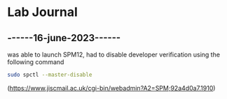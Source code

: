 # Lab Journal
## ------16-june-2023------
was able to launch SPM12, had to disable developer verification using the following command
````bash
sudo spctl --master-disable
````
(https://www.jiscmail.ac.uk/cgi-bin/webadmin?A2=SPM;92a4d0a7.1910)
